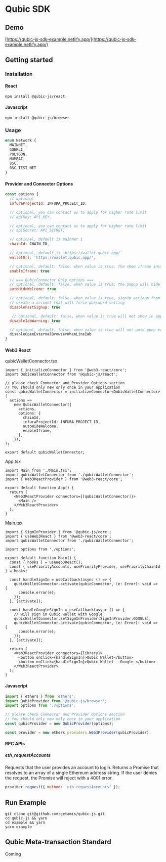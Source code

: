 # Qubic SDK

## Demo

[https://qubic-js-sdk-example.netlify.app/](https://qubic-js-sdk-example.netlify.app/)

## Getting started

### Installation

#### React

```shell
npm install @qubic-js/react
```

#### Javascript

```shell
npm install @qubic-js/browser
```

### Usage

```javascript
enum Network {
  MAINNET,
  GOERLI,
  POLYGON,
  MUMBAI,
  BSC,
  BSC_TEST_NET
}
```

#### Provider and Connector Options

```javascript
const options {
  // optional
  infuraProjectId: INFURA_PROJECT_ID,

  // optional, you can contact us to apply for higher rate limit
  // apiKey: API_KEY,

  // optional, you can contact us to apply for higher rate limit
  // apiSecret: API_SECRET,

  // optional, default is mainnet 1
  chainId: CHAIN_ID,

  // optional, default is `https://wallet.qubic.app/`
  walletUrl: 'https://wallet.qubic.app/',

  // optional, default: false, when value is true, the show iframe instead of new window, credit card payment will failed with this option value true
  enableIframe: true

  // === QubicConnector Only options ===
  // optional, default: false, when value is true, the popup will hide automatically
  autoHideWelcome: true

  // optional, default: false, when value is true, signUp actions from sdk will
  // create a account that will force password setting
  disableFastSignup: true

   // optional, default: false, when value is true will not show in app browser warning
  disableIabWarning: true

  // optional, default: false, when value is true will not auto open external browser in line iab
  disableOpenExternalBrowserWhenLineIab
}
```

#### Web3 React

qubicWalletConnector.tsx

```tsx
import { initializeConnector } from '@web3-react/core';
import QubicWalletConnector from '@qubic-js/react';

// please check Connector and Provider Options section
// You should only new only once in your application
const qubicWalletConnector = initializeConnector<QubicWalletConnector>(
  actions =>
    new QubicWalletConnector({
      actions,
      options: {
        chainId,
        infuraProjectId: INFURA_PROJECT_ID,
        autoHideWelcome,
        enableIframe,
      },
    }),
);

export default qubicWalletConnector;
```

App.tsx

```tsx
import Main from './Main.tsx';
import qubicWalletConnector from './qubicWalletConnector';
import { Web3ReactProvider } from '@web3-react/core';

export default function App() {
  return (
    <Web3ReactProvider connectors={[qubicWalletConnector]}>
      <Main />
    </Web3ReactProvider>
  );
}
```

Main.tsx

```tsx
import { SignInProvider } from '@qubic-js/core';
import { useWeb3React } from '@web3-react/core';
import qubicWalletConnector from './qubicWalletConnector';

import options from './options';

export default function Main() {
  const { hooks } = useWeb3React();
  const { usePriorityAccounts, usePriorityProvider, usePriorityChainId } = hooks;

  const handleSignIn = useCallback(async () => {
    qubicWalletConnector.activate(qubicConnector, (e: Error): void => {
      console.error(e);
    });
  }, [activate]);

  const handleGoogleSignIn = useCallback(async () => {
    // will sign in Qubic wallet with Google
    qubicWalletConnector.setSignInProvider(SignInProvider.GOOGLE);
    qubicWalletConnector.activate(qubicConnector, (e: Error): void => {
      console.error(e);
    });
  }, [activate]);

  return (
    <Web3ReactProvider connectors={library}>
      <button onClick={handleSignIn}>Qubic Wallet</button>
      <button onClick={handleSignIn}>Qubic Wallet - Google </button>
    </Web3ReactProvider>
  );
}
```

#### Javascript

```javascript
import { ethers } from 'ethers';
import QubicProvider from '@qubic-js/browser';
import options from './options';

// please check Connector and Provider Options section
// You should only new only once in your application
const qubicProvider = new QubicProvider(options);

const provider = new ethers.providers.Web3Provider(qubicProvider);
```

#### RPC APIs

##### eth_requestAccounts

Requests that the user provides an account to login. Returns a Promise that resolves to an array of a single Ethereum address string. If the user denies the request, the Promise will reject with a 4001 error.

```javascript
provider.request({ method: 'eth_requestAccounts' });
```

## Run Example

```cli
git clone git@github.com:getamis/qubic-js.git
cd qubic-js && yarn
cd example && yarn
yarn example
```

## Qubic Meta-transaction Standard

Coming
